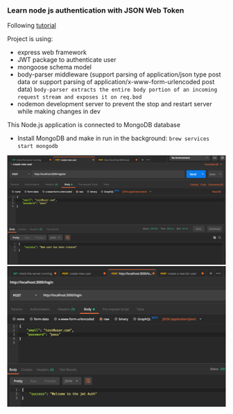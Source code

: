 ### Learn node js authentication with JSON Web Token
Following [tutorial](https://appdividend.com/2018/02/07/node-js-jwt-authentication-tutorial-scratch/)

Project is using:
 - express web framework
 - JWT package to authenticate user
 - mongoose schema model
 - body-parser middleware (support parsing of application/json type post data or support parsing of application/x-www-form-urlencoded post data)
 `body-parser extracts the entire body portion of an incoming request stream and exposes it on req.bod`
 - nodemon development server to prevent the stop and restart server while making changes in dev
 
 This Node.js application is connected to MongoDB database
  - Install MongoDB and make in run in the background:
    `brew services start mongodb`

![PostMan screenshot for sign up](CreateAUser.png)
![PostMan screenshot for login](Login.png)
